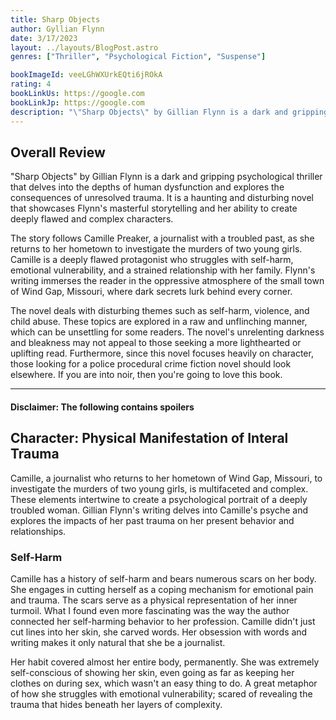 ```yaml
---
title: Sharp Objects
author: Gyllian Flynn
date: 3/17/2023
layout: ../layouts/BlogPost.astro
genres: ["Thriller", "Psychological Fiction", "Suspense"]

bookImageId: veeLGhWXUrkEQti6jROkA
rating: 4
bookLinkUs: https://google.com
bookLinkJp: https://google.com
description: "\"Sharp Objects\" by Gillian Flynn is a dark and gripping psychological thriller that delves into the depths of human dysfunction and explores the consequences of unresolved trauma. It is a haunting and disturbing novel that showcases Flynn's masterful storytelling and her ability to create deeply flawed and complex characters."
---
```


## Overall Review

"Sharp Objects" by Gillian Flynn is a dark and gripping psychological thriller that delves into the depths of human dysfunction and explores the consequences of unresolved trauma. It is a haunting and disturbing novel that showcases Flynn's masterful storytelling and her ability to create deeply flawed and complex characters.

The story follows Camille Preaker, a journalist with a troubled past, as she returns to her hometown to investigate the murders of two young girls. Camille is a deeply flawed protagonist who struggles with self-harm, emotional vulnerability, and a strained relationship with her family. Flynn's writing immerses the reader in the oppressive atmosphere of the small town of Wind Gap, Missouri, where dark secrets lurk behind every corner.

The novel deals with disturbing themes such as self-harm, violence, and child abuse. These topics are explored in a raw and unflinching manner, which can be unsettling for some readers. The novel's unrelenting darkness and bleakness may not appeal to those seeking a more lighthearted or uplifting read. Furthermore, since this novel focuses heavily on character, those looking for a police procedural crime fiction novel should look elsewhere. If you are into noir, then you're going to love this book.

---
#### Disclaimer: The following contains spoilers
## Character: Physical Manifestation of Interal Trauma

Camille, a journalist who returns to her hometown of Wind Gap, Missouri, to investigate the murders of two young girls, is multifaceted and complex. These elements intertwine to create a psychological portrait of a deeply troubled woman. Gillian Flynn's writing delves into Camille's psyche and explores the impacts of her past trauma on her present behavior and relationships.

### Self-Harm

Camille has a history of self-harm and bears numerous scars on her body. She engages in cutting herself as a coping mechanism for emotional pain and trauma. The scars serve as a physical representation of her inner turmoil. What I found even more fascinating was the way the author connected her self-harming behavior to her profession. Camille didn't just cut lines into her skin, she carved words. Her obsession with words and writing makes it only natural that she be a journalist. 

Her habit covered almost her entire body, permanently. She was extremely self-conscious of showing her skin, even going as far as keeping her clothes on during sex, which wasn't an easy thing to do. A great metaphor of how she struggles with emotional vulnerability; scared of revealing the trauma that hides beneath her layers of complexity. 





